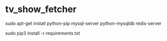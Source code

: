 # tv_show_fetcher

sudo apt-get install python-pip mysql-server python-mysqldb redis-server

sudo pip3 install -r requirements.txt
